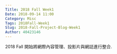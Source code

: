 ```yaml
---
Title: 2018 Fall Week1
Date: 2018-09-14 11:00
Category: Misc
Tags: 2018Fall-Week1
Slug: 2018-Fall-Project-Blog-Week1
Author: 40423146
---
```


2018 Fall 開始將網際內容管理、投影片與網誌進行整合.

<!-- PELICAN_END_SUMMARY -->